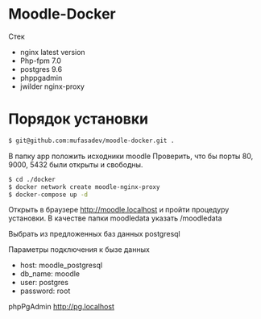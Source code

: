 # Moodle-Docker

Стек

  - nginx latest version
  - Php-fpm 7.0
  - postgres 9.6
  - phppgadmin
  - jwilder nginx-proxy

# Порядок установки
```sh
$ git@github.com:mufasadev/moodle-docker.git .
```
В папку app положить исходники moodle
Проверить, что бы порты 80, 9000, 5432 были открыты и свободны.
```sh
$ cd ./docker
$ docker network create moodle-nginx-proxy
$ docker-compose up -d
```

Открыть в браузере http://moodle.localhost и пройти процедуру установки.
В качестве папки moodledata указать /moodledata

Выбрать из предложенных баз данных postgresql

Параметры подключения к бызе данных
  - host: moodle_postgresql
  - db_name: moodle
  - user: postgres
  - password: root

phpPgAdmin http://pg.localhost